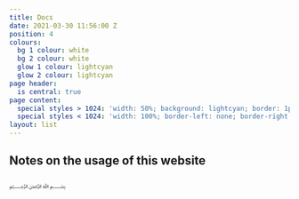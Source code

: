 ```yaml
---
title: Docs
date: 2021-03-30 11:56:00 Z
position: 4
colours:
  bg 1 colour: white
  bg 2 colour: white
  glow 1 colour: lightcyan
  glow 2 colour: lightcyan
page header:
  is central: true
page content:
  special styles > 1024: 'width: 50%; background: lightcyan; border: 1px solid var(--text_colour);'
  special styles < 1024: 'width: 100%; border-left: none; border-right: none;'
layout: list
---
```


## Notes on the usage of this website

<!-- break -->

﷽

<!-- break -->

<!-- special -->